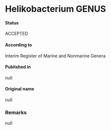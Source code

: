 Helikobacterium GENUS
=======

#### Status
ACCEPTED

#### According to
Interim Register of Marine and Nonmarine Genera

#### Published in
null

#### Original name
null

### Remarks
null